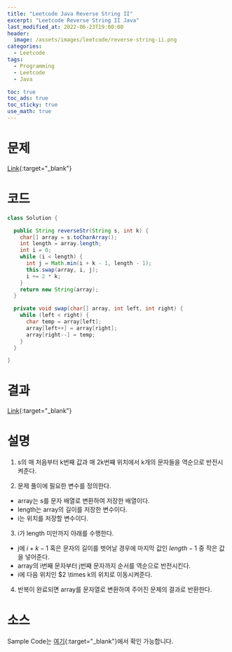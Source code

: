 ```yaml
---
title: "Leetcode Java Reverse String II"
excerpt: "Leetcode Reverse String II Java"
last_modified_at: 2022-06-23T19:00:00
header:
  image: /assets/images/leetcode/reverse-string-ii.png
categories:
  - Leetcode
tags:
  - Programming
  - Leetcode
  - Java

toc: true
toc_ads: true
toc_sticky: true
use_math: true
---
```

# 문제
[Link](https://leetcode.com/problems/reverse-string-ii/){:target="_blank"}

# 코드
```java
class Solution {

  public String reverseStr(String s, int k) {
    char[] array = s.toCharArray();
    int length = array.length;
    int i = 0;
    while (i < length) {
      int j = Math.min(i + k - 1, length - 1);
      this.swap(array, i, j);
      i += 2 * k;
    }
    return new String(array);
  }

  private void swap(char[] array, int left, int right) {
    while (left < right) {
      char temp = array[left];
      array[left++] = array[right];
      array[right--] = temp;
    }
  }

}
```

# 결과
[Link](https://leetcode.com/submissions/detail/729193034/){:target="_blank"}

# 설명
1. s의 매 처음부터 k번째 값과 매 2k번쨰 위치에서 k개의 문자들을 역순으로 반전시켜준다.

2. 문제 풀이에 필요한 변수를 정의한다.
- array는 s를 문자 배열로 변환하여 저장한 배열이다.
- length는 array의 길이를 저장한 변수이다.
- i는 위치를 저장할 변수이다.

3. i가 length 미만까지 아래를 수행한다.
- j에 $i + k - 1$ 혹은 문자의 길이를 벗어날 경우에 마지막 값인 $length - 1$ 중 작은 값을 넣어준다.
- array의 i번째 문자부터 j번째 문자까지 순서를 역순으로 반전시킨다.
- i에 다음 위치인 $2 \times k의  위치로 이동시켜준다.

4. 반복이 완료되면 array를 문자열로 변환하여 주어진 문제의 결과로 반환한다.

# 소스
Sample Code는 [여기](https://github.com/GracefulSoul/leetcode/blob/master/src/main/java/gracefulsoul/problems/ReverseStringII.java){:target="_blank"}에서 확인 가능합니다.